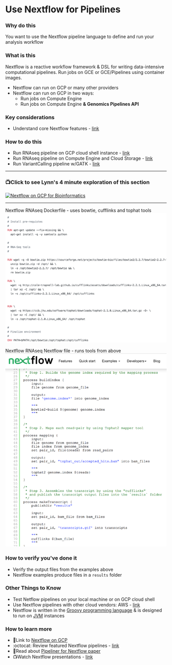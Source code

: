 # Use Nextflow for Pipelines

### Why do this
 You want to use the Nextflow pipeline language to define and run your analysis workflow

### What is this
 Nextflow is a reactive workflow framework & DSL for writing data-intensive computational pipelines.  Run jobs on GCE or GCE/Pipelines using container images.
 - Nextflow can run on GCP or many other providers
 - Nextflow can run on GCP in two ways:
   - Run jobs on Compute Engine
   - Run jobs on Compute Engine **& Genomics Pipelines API**

### Key considerations
- Understand core Nextflow features - [link](https://www.nextflow.io/index.html#Features)


### How to do this
 - Run RNAseq pipeline on GCP cloud shell instance - [link]()
 - Run RNAseq pipeline on Compute Engine and Cloud Storage - [link](https://cloud.google.com/genomics/docs/tutorials/nextflow)
 - Run VariantCalling pipeline w/GATK - [link](https://github.com/CRG-CNAG/CalliNGS-NF/)
 ---
  ### 📺Click to see Lynn's 4 minute exploration of this section  
[![Nextflow on GCP for Bioinformatics](http://img.youtube.com/vi/YtUOCMiC7Dk/0.jpg)](http://www.youtube.com/watch?v=YtUOCMiC7Dk "Nextflow on GCP for Bioinformatics")

-----

Nextflow RNAseq Dockerfile - uses bowtie, cufflinks and tophat tools
 [![nextflow-docker](/images/nextflow-docker.png)](https://github.com/nextflow-io/rnatoy/blob/master/Dockerfile)

 Nextflow RNAseq Nextflow file - runs tools from above
 [![nextflow-rnaseq](/images/nextflow-rnaseq.png)](https://www.nextflow.io/example4.html)


### How to verify you've done it
 - Verify the output files from the examples above
 - Nextflow examples produce files in a `results` folder



### Other Things to Know
 - Test Netflow pipelines on your local machine or on GCP cloud shell 
 - Use Nextflow pipelines with other cloud vendors: AWS - [link](https://www.nextflow.io/docs/latest/awscloud.html)
 - Nextflow is written in the [Groovy programming language](https://en.wikipedia.org/wiki/Apache_Groovy) & is designed to run on [JVM](https://en.wikipedia.org/wiki/Java_virtual_machine) instances 

### How to learn more
 - 📘Link to [Nextflow on GCP](https://www.nextflow.io/docs/latest/google.html)
 - :octocat: Review featured Nextflow pipelines - [link](https://github.com/nextflow-io/awesome-nextflow)
 - 📘Read about [Pipeliner for Nextflow paper](https://www.biorxiv.org/content/biorxiv/early/2018/11/23/476515.full.pdf)
 - 📺Watch Nextflow presentations - [link](https://www.nextflow.io/presentations.html)